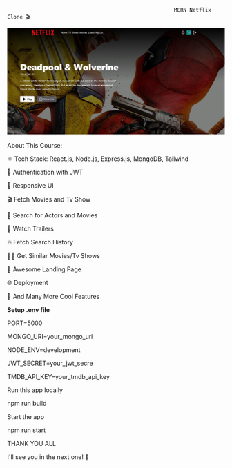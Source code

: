                                                           MERN Netflix Clone 🎬

<img width="1680" alt="Screenshot 2024-11-25 at 3 58 56 PM" src="https://github.com/Ramsajan144/netflix/blob/main/screenshot-for-readme.png">



About This Course:

⚛️ Tech Stack: React.js, Node.js, Express.js, MongoDB, Tailwind

🔐 Authentication with JWT

📱 Responsive UI

🎬 Fetch Movies and Tv Show

🔎 Search for Actors and Movies

🎥 Watch Trailers

🔥 Fetch Search History

🐱‍👤 Get Similar Movies/Tv Shows

💙 Awesome Landing Page

🌐 Deployment

🚀 And Many More Cool Features












**Setup .env file**

PORT=5000

MONGO_URI=your_mongo_uri

NODE_ENV=development

JWT_SECRET=your_jwt_secre

TMDB_API_KEY=your_tmdb_api_key

Run this app locally

npm run build

Start the app

npm run start

THANK YOU ALL

I'll see you in the next one! 🚀
